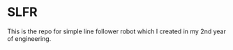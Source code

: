 # SLFR
This is the repo for simple line follower robot which I created in my 2nd year of engineering.
